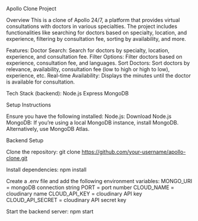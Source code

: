 Apollo Clone Project

Overview
This is a clone of Apollo 24/7, a platform that provides virtual consultations with doctors in various specialties. The project includes functionalities like searching for doctors based on specialty, location, and experience, filtering by consultation fee, sorting by availability, and more.

Features:
Doctor Search: Search for doctors by specialty, location, experience, and consultation fee.
Filter Options: Filter doctors based on experience, consultation fee, and languages.
Sort Doctors: Sort doctors by relevance, availability, consultation fee (low to high or high to low), experience, etc.
Real-time Availability: Displays the minutes until the doctor is available for consultation.

Tech Stack (backend):
Node.js
Express
MongoDB

Setup Instructions

Ensure you have the following installed:
Node.js: Download Node.js
MongoDB: If you’re using a local MongoDB instance, install MongoDB. Alternatively, use MongoDB Atlas.

Backend Setup

Clone the repository:
git clone https://github.com/your-username/apollo-clone.git

Install dependencies:
npm install

Create a .env file and add the following environment variables:
MONGO_URI = mongoDB connection string
PORT = port number
CLOUD_NAME = cloudinary name
CLOUD_API_KEY = cloudinary API key
CLOUD_API_SECRET = cloudinary API secret key

Start the backend server:
npm start
